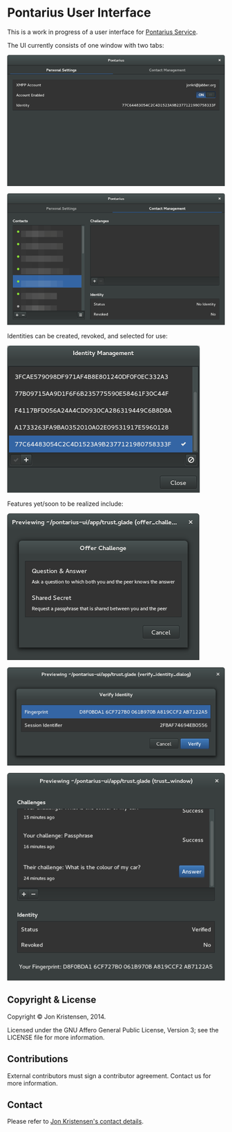 Pontarius User Interface
========================

This is a work in progress of a user interface for [Pontarius
Service](https://github.com/pontarius/pontarius-service).

The UI currently consists of one window with two tabs:

![](personal_settings.png)

![](contact_management.png)

Identities can be created, revoked, and selected for use:

![](identity_management.png)

Features yet/soon to be realized include:

![](trust_offer_challenge_dialog_preview.png)

![](trust_verify_identity_dialog_preview.png)

![](trust_window_preview.png)

Copyright & License
-------------------

Copyright © Jon Kristensen, 2014.

Licensed under the GNU Affero General Public License, Version 3; see the
LICENSE file for more information.

Contributions
-------------

External contributors must sign a contributor agreement. Contact us for more
information.

Contact
-------

Please refer to [Jon Kristensen's contact
details](http://www.jonkri.com/contact/).
